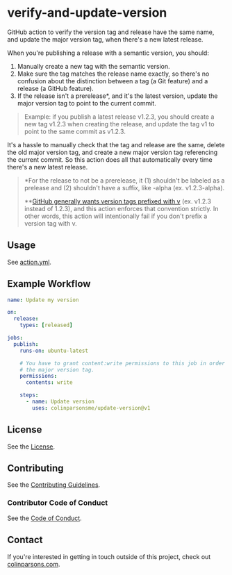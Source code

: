# verify-and-update-version

GitHub action to verify the version tag and release have the same name, and
update the major version tag, when there's a new latest release.

When you're publishing a release with a semantic version, you should:

1. Manually create a new tag with the semantic version.
2. Make sure the tag matches the release name exactly, so there's no confusion
   about the distinction between a tag (a Git feature) and a release (a GitHub
   feature).
3. If the release isn't a prerelease\*, and it's the latest version, update the
   major version tag to point to the current commit.

> Example: if you publish a latest release v1.2.3, you should create a new tag
> v1.2.3 when creating the release, and update the tag v1 to point to the same
> commit as v1.2.3.

It's a hassle to manually check that the tag and release are the same, delete
the old major version tag, and create a new major version tag referencing the
current commit. So this action does all that automatically every time there's a
new latest release.

> \*For the release to not be a prerelease, it (1) shouldn't be labeled as a
> prelease and (2) shouldn't have a suffix, like -alpha (ex. v1.2.3-alpha).
>
> \*\*[GitHub generally wants version tags prefixed with v](https://docs.github.com/en/actions/creating-actions/about-custom-actions#using-tags-for-release-management)
> (ex. v1.2.3 instead of 1.2.3), and this action enforces that convention
> strictly. In other words, this action will intentionally fail if you don't
> prefix a version tag with v.

## Usage

See [action.yml](action.yml).

## Example Workflow

```yaml
name: Update my version

on:
  release:
    types: [released]

jobs:
  publish:
    runs-on: ubuntu-latest

    # You have to grant content:write permissions to this job in order to update
    # the major version tag.
    permissions:
      contents: write

    steps:
      - name: Update version
        uses: colinparsonsme/update-version@v1
```

## License

See the [License](LICENSE).

## Contributing

See the [Contributing Guidelines](CONTRIBUTING.md).

### Contributor Code of Conduct

See the [Code of Conduct](CODE-OF-CONDUCT.md).

## Contact

If you're interested in getting in touch outside of this project, check out
[colinparsons.com](https://colinparsons.com).
